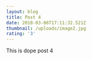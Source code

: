 ```yaml
---
layout: blog
title: Post 4
date: 2018-03-06T17:11:32.521Z
thumbnail: /uploads/image2.jpg
rating: '3'
---
```

This is dope post 4
